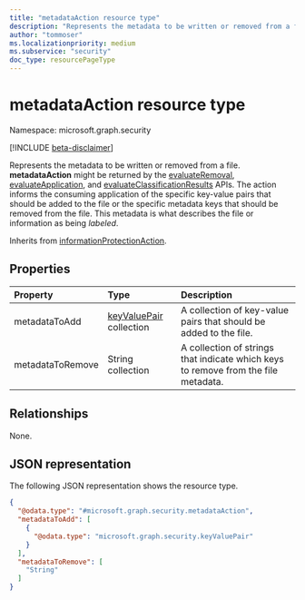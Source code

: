 ```yaml
---
title: "metadataAction resource type"
description: "Represents the metadata to be written or removed from a file."
author: "tommoser"
ms.localizationpriority: medium
ms.subservice: "security"
doc_type: resourcePageType
---
```


# metadataAction resource type

Namespace: microsoft.graph.security

[!INCLUDE [beta-disclaimer](../../includes/beta-disclaimer.md)]

Represents the metadata to be written or removed from a file. **metadataAction** might be returned by the [evaluateRemoval](../api/security-sensitivitylabel-evaluateremoval.md), [evaluateApplication](../api/security-sensitivitylabel-evaluateapplication.md), and [evaluateClassificationResults](../api/security-sensitivitylabel-evaluateclassificationresults.md) APIs. The action informs the consuming application of the specific key-value pairs that should be added to the file or the specific metadata keys that should be removed from the file. This metadata is what describes the file or information as being *labeled*.


Inherits from [informationProtectionAction](../resources/security-informationprotectionaction.md).

## Properties
| Property         | Type                                       | Description                                                                        |
| :--------------- | :----------------------------------------- | :--------------------------------------------------------------------------------- |
| metadataToAdd    | [keyValuePair](keyvaluepair.md) collection | A collection of key-value pairs that should be added to the file.                  |
| metadataToRemove | String collection                          | A collection of strings that indicate which keys to remove from the file metadata. |

## Relationships
None.

## JSON representation
The following JSON representation shows the resource type.
<!-- {
  "blockType": "resource",
  "@odata.type": "microsoft.graph.security.metadataAction"
}
-->
``` json
{
  "@odata.type": "#microsoft.graph.security.metadataAction",
  "metadataToAdd": [
    {
      "@odata.type": "microsoft.graph.security.keyValuePair"
    }
  ],
  "metadataToRemove": [
    "String"
  ]
}
```

